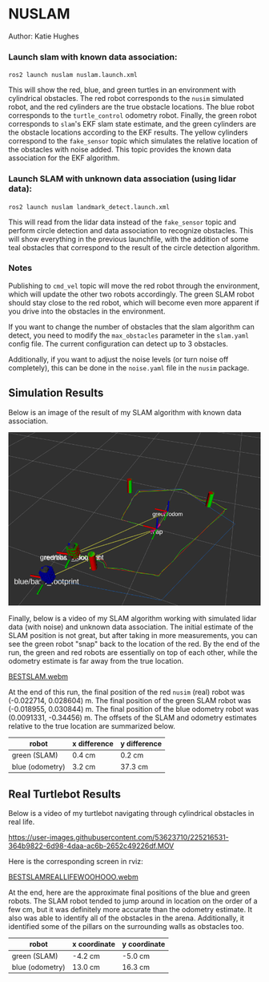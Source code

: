 # NUSLAM
Author: Katie Hughes

### Launch slam with known data association:
`ros2 launch nuslam nuslam.launch.xml`

This will show the red, blue, and green turtles in an environment with cylindrical obstacles. The red robot corresponds to the `nusim` simulated robot, and the red cylinders are the true obstacle locations. The blue robot corresponds to the `turtle_control` odometry robot. Finally, the green robot corresponds to `slam`'s EKF slam state estimate, and the green cylinders are the obstacle locations according to the EKF results. The yellow cylinders correspond to the `fake_sensor` topic which simulates the relative location of the obstacles with noise added. This topic provides the known data association for the EKF algorithm.

### Launch SLAM with unknown data association (using lidar data):
`ros2 launch nuslam landmark_detect.launch.xml`

This will read from the lidar data instead of the `fake_sensor` topic and perform circle detection and data association to recognize obstacles. This will show everything in the previous launchfile, with the addition of some teal obstacles that correspond to the result of the circle detection algorithm.

### Notes

Publishing to `cmd_vel` topic will move the red robot through the environment, which will update the other two robots accordingly. The green SLAM robot should stay close to the red robot, which will become even more apparent if you drive into the obstacles in the environment. 

If you want to change the number of obstacles that the slam algorithm can detect, you need to modify the `max_obstacles` parameter in the `slam.yaml` config file. The current configuration can detect up to 3 obstacles.

Additionally, if you want to adjust the noise levels (or turn noise off completely), this can be done in the `noise.yaml` file in the `nusim` package.

## Simulation Results

Below is an image of the result of my SLAM algorithm with known data association.

![Slam Path](images/LabeledSlamPath.png?raw=true "Slam Path")

Finally, below is a video of my SLAM algorithm working with simulated lidar data (with noise) and unknown data association. The initial estimate of the SLAM position is not great, but after taking in more measurements, you can see the green robot "snap" back to the location of the red. By the end of the run, the green and red robots are essentially on top of each other, while the odometry estimate is far away from the true location.

[BESTSLAM.webm](https://user-images.githubusercontent.com/53623710/224413751-8f278ed7-de68-4f1f-9841-a1173f067ec1.webm)


At the end of this run, the final position of the red `nusim` (real) robot was (-0.022714, 0.028604) m.  The final position of the green SLAM robot was (-0.018955, 0.030844) m. The final position of the blue odometry robot was (0.0091331, -0.34456) m. The offsets of the SLAM and odometry estimates relative to the true location are summarized below.


| robot | x difference | y difference | 
| ------| ------------- | --------------- |
| green (SLAM) | 0.4 cm | 0.2 cm |
| blue (odometry) | 3.2 cm | 37.3 cm |


## Real Turtlebot Results

Below is a video of my turtlebot navigating through cylindrical obstacles in real life. 


https://user-images.githubusercontent.com/53623710/225216531-364b9822-6d98-4daa-ac6b-2652c49226df.MOV


Here is the corresponding screen in rviz:


[BESTSLAMREALLIFEWOOHOOO.webm](https://user-images.githubusercontent.com/53623710/225217659-fcdc4722-7a2c-4a27-9520-b5af003238f8.webm)


At the end, here are the approximate final positions of the blue and green robots. The SLAM robot tended to jump around in location on the order of a few cm, but it was definitely more accurate than the odometry estimate. It also was able to identify all of the obstacles in the arena. Additionally, it identified some of the pillars on the surrounding walls as obstacles too. 

| robot | x coordinate | y coordinate | 
| ------| ------------- | --------------- |
| green (SLAM) | -4.2 cm | -5.0 cm |
| blue (odometry) | 13.0 cm | 16.3 cm |
